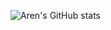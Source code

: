 ![Aren's GitHub stats](https://github-readme-stats.vercel.app/api?username=ArenRitz&show_icons=true&theme=radical)

